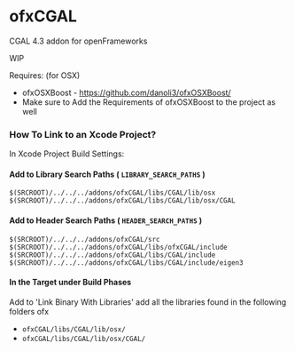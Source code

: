 ofxCGAL
=======

CGAL 4.3 addon for openFrameworks

WIP

Requires: (for OSX)

- ofxOSXBoost - https://github.com/danoli3/ofxOSXBoost/ 
- Make sure to Add the Requirements of ofxOSXBoost to the project as well


### How To Link to an Xcode Project?

In Xcode Project Build Settings:

#### Add to Library Search Paths ( ```LIBRARY_SEARCH_PATHS``` )

``` $(SRCROOT)/../../../addons/ofxCGAL/libs/CGAL/lib/osx ```
``` $(SRCROOT)/../../../addons/ofxCGAL/libs/CGAL/lib/osx/CGAL ```



#### Add to Header Search Paths ( ```HEADER_SEARCH_PATHS``` )

``` $(SRCROOT)/../../../addons/ofxCGAL/src ```
``` $(SRCROOT)/../../../addons/ofxCGAL/libs/ofxCGAL/include ```
``` $(SRCROOT)/../../../addons/ofxCGAL/libs/CGAL/include ```
``` $(SRCROOT)/../../../addons/ofxCGAL/libs/CGAL/include/eigen3 ```


#### In the Target under Build Phases

Add to 'Link Binary With Libraries' add all the libraries found in the following folders ofx

- ```ofxCGAL/libs/CGAL/lib/osx/ ```
- ```ofxCGAL/libs/CGAL/lib/osx/CGAL/ ```




